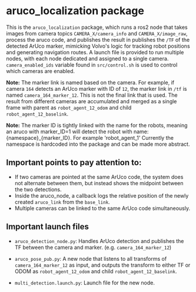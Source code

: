 # aruco_localization package

This is the `aruco_localization` package, which runs a ros2 node that takes images from camera topics `CAMERA_X/camera_info` and `CAMERA_X/image_raw`, process the aruco code, and publishes the result in publishes the `/TF` of the detected ArUco marker, mimicking Volvo's logic for tracking robot positions and generating navigation routes. A launch file is provided to run multiple nodes, with each node dedicated and assigned to a single camera.
`camera_enabled_ids` variable found in `src/control.sh` is used to control which cameras are enabled.

**Note:** The marker link is named based on the camera. For example, if camera `164` detects an ArUco marker with ID of `12`, the marker link in `/tf` is named `camera_164_marker_12`. This is not the final link that is used. The result from different cameras are accumulated and merged as a single frame with parent as `robot_agent_12_odom` and child `robot_agent_12_baselink`.

**Note:**  The marker ID is tightly linked with the name for the robots, meaning an aruco with marker_ID=1 will detect the robot with name: {namespace}\_{marker_ID}. For example 'robot_agent_1' Currently the namespace is hardcoded into the package and can be made more abstract.

## Important  points to pay attention to:

- If two cameras are pointed at the same ArUco code, the system does not alternate between them, but instead shows the midpoint between the two detections.
- Inside the aruco_node, a callback logs the relative position of the newly created `aruco_link` from the `base_link`.
- Multiple cameras can be linked to the same ArUco code simultaneously.

## Important launch files

- `aruco_detection_node.py`: Handles ArUco detection and publishes the TF between the camera and marker. (e.g. `camera_164_marker_12`)

- `aruco_pose_pub.py`: A new node that listens to all transforms of `camera_164_marker_12` as input, and outputs the transform to either TF or ODOM as  `robot_agent_12_odom` and child `robot_agent_12_baselink`.

- `multi_detection.launch.py`: Launch file for the new node.
